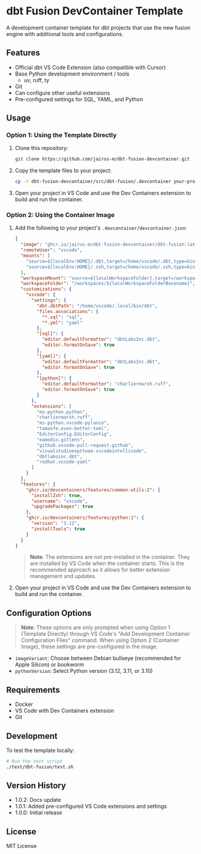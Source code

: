# dbt Fusion DevContainer Template

A development container template for dbt projects that use the new fusion engine with additional tools and configurations.

## Features
- Official dbt VS Code Extension (also compatible with Cursor)
- Base Python development environment / tools
  - uv, ruff, ty
- Git
- Can configure other useful extensions
- Pre-configured settings for SQL, YAML, and Python

## Usage

### Option 1: Using the Template Directly

1. Clone this repository:
   ```bash
   git clone https://github.com/jairus-m/dbt-fusion-devcontainer.git
   ```

2. Copy the template files to your project:
   ```bash
   cp -r dbt-fusion-devcontainer/src/dbt-fusion/.devcontainer your-project/
   ```

3. Open your project in VS Code and use the Dev Containers extension to build and run the container.

### Option 2: Using the Container Image

1. Add the following to your project's `.devcontainer/devcontainer.json`:
   ```json
   {
     "image": "ghcr.io/jairus-m/dbt-fusion-devcontainer/dbt-fusion:latest",
     "remoteUser": "vscode",
     "mounts": [
       "source=${localEnv:HOME}/.dbt,target=/home/vscode/.dbt,type=bind",
       "source=${localEnv:HOME}/.ssh,target=/home/vscode/.ssh,type=bind"
     ],
     "workspaceMount": "source=${localWorkspaceFolder},target=/workspaces/${localWorkspaceFolderBasename},type=bind,consistency=cached",
     "workspaceFolder": "/workspaces/${localWorkspaceFolderBasename}",
     "customizations": {
       "vscode": {
         "settings": {
           "dbt.dbtPath": "/home/vscode/.local/bin/dbt",
           "files.associations": {
             "*.sql": "sql",
             "*.yml": "yaml"
           },
           "[sql]": {
             "editor.defaultFormatter": "dbtLabsInc.dbt",
             "editor.formatOnSave": true
           },
           "[yaml]": {
             "editor.defaultFormatter": "dbtLabsInc.dbt",
             "editor.formatOnSave": true
           },
           "[python]": {
             "editor.defaultFormatter": "charliermarsh.ruff",
             "editor.formatOnSave": true
           }
         },
         "extensions": [
           "ms-python.python",
           "charliermarsh.ruff",
           "ms-python.vscode-pylance",
           "tamasfe.even-better-toml",
           "EditorConfig.EditorConfig",
           "eamodio.gitlens",
           "github.vscode-pull-request-github",
           "visualstudioexptteam.vscodeintellicode",
           "dbtlabsinc.dbt",
           "redhat.vscode-yaml"
         ]
       }
     },
     "features": {
       "ghcr.io/devcontainers/features/common-utils:2": {
         "installZsh": true,
         "username": "vscode",
         "upgradePackages": true
       },
       "ghcr.io/devcontainers/features/python:1": {
         "version": "3.12",
         "installTools": true
       }
     }
   }
   ```

   > **Note**: The extensions are not pre-installed in the container. They are installed by VS Code when the container starts. This is the recommended approach as it allows for better extension management and updates.

2. Open your project in VS Code and use the Dev Containers extension to build and run the container.

## Configuration Options

> **Note**: These options are only prompted when using Option 1 (Template Directly) through VS Code's "Add Development Container Configuration Files" command. When using Option 2 (Container Image), these settings are pre-configured in the image.

- `imageVariant`: Choose between Debian bullseye (recommended for Apple Silicon) or bookworm
- `pythonVersion`: Select Python version (3.12, 3.11, or 3.10)

## Requirements

- Docker
- VS Code with Dev Containers extension
- Git

## Development

To test the template locally:

```bash
# Run the test script
./test/dbt-fusion/test.sh
```

## Version History
- 1.0.2: Docs update
- 1.0.1: Added pre-configured VS Code extensions and settings
- 1.0.0: Initial release

## License

MIT License 
